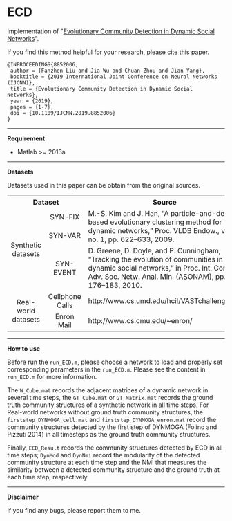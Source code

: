 # ECD #

Implementation of "[Evolutionary Community Detection in Dynamic Social Networks](https://ieeexplore.ieee.org/abstract/document/8852006)".

If you find this method helpful for your research, please cite this paper.

    @INPROCEEDINGS{8852006, 
     author = {Fanzhen Liu and Jia Wu and Chuan Zhou and Jian Yang},
     booktitle = {2019 International Joint Conference on Neural Networks (IJCNN)},
     title = {Evolutionary Community Detection in Dynamic Social Networks},
     year = {2019},
     pages = {1-7},
     doi = {10.1109/IJCNN.2019.8852006}
    }

----------

**Requirement**

- Matlab >= 2013a

----------

**Datasets**

Datasets used in this paper can be obtain from the original sources.

<table>
   <tr>
      <th colspan="2">Dataset</th>
      <th>Source</th>
   </tr>
   <tr>
      <td style="text-align:center" width="12%" rowspan="3" >Synthetic datasets</td>
      <td style="text-align:center" width="13%" >SYN-FIX</td>
      <td rowspan="2" >M.-S. Kim and J. Han, “A particle-and-density based evolutionary clustering method for dynamic networks,” Proc. VLDB Endow., vol. 2, no. 1, pp. 622–633, 2009.</td>
   </tr>
   <tr>
      <td style="text-align:center" >SYN-VAR</td>
   </tr>
   <tr>
      <td style="text-align:center">SYN-EVENT</td>
      <td>D. Greene, D. Doyle, and P. Cunningham, “Tracking the evolution of communities in dynamic social networks,” in Proc. Int. Conf. Adv. Soc. Netw. Anal. Min. (ASONAM), pp. 176–183, 2010.</td>
   </tr>
   <tr>
      <td style="text-align:center" rowspan="2" >Real-world datasets</td>
      <td style="text-align:center" >Cellphone Calls</td>
      <td>http://www.cs.umd.edu/hcil/VASTchallenge08/</td>
   </tr>
   <tr>
      <td style="text-align:center" >Enron Mail</td>
      <td>http://www.cs.cmu.edu/~enron/</td>
   </tr>
</table>

---------

**How to use**

Before run the `run_ECD.m`, please choose a network to load and properly set corresponding parameters in the `run_ECD.m`. Please see the content in `run_ECD.m` for more information.

The `W_Cube.mat` records the adjacent matrices of a dynamic network in several time steps, the `GT_Cube.mat` or `GT_Matrix.mat` records the ground truth community structures of a synthetic network in all time steps. For Real-world networks without ground truth community structures, the `firststep_DYNMOGA_cell.mat` and `firststep_DYNMOGA_enron.mat` record the community structures detected by the first step of DYNMOGA (Folino and Pizzuti 2014) in all timesteps as the ground truth community structures.

Finally, `ECD_Result` records the community structures detected by ECD in all time steps; `DynMod` and `DynNmi` record the modularity of the detected community structure at each time step and the NMI that measures the similarity between a detected community structure and the ground truth at each time step, respectively.  

----------

**Disclaimer**

If you find any bugs, please report them to me.
